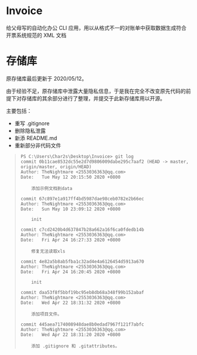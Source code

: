 # Invoice

给父母写的自动化办公 CLI 应用，用以从格式不一的对账单中获取数据生成符合开票系统规范的 XML 文档  

# 存储库

原存储库最后更新于 2020/05/12。

由于经验不足，原存储库中泄露大量隐私信息，于是我在完全不改变原先代码的前提下对存储库的其余部分进行了整理，并提交于此新存储库用以开源。

主要包括：

- 重写 .gitignore
- 删除隐私泄露
- 新添 README.md
- 重新部分非代码文件


> ```
> PS C:\Users\Char2s\Desktop\Invoice> git log
> commit 0b11cae8532dc55e2d7d9806009dabe295c7aaf2 (HEAD -> master, origin/master, origin/HEAD)
> Author: TheNightmare <2553036363@qq.com>
> Date:   Tue May 12 20:15:50 2020 +0800
> 
>     添加示例文档到data
> 
> commit 67c897e1a917ff4bd5987dae98ceb0782e2b66ec
> Author: TheNightmare <2553036363@qq.com>
> Date:   Sun May 10 23:09:12 2020 +0800
> 
>     init
> 
> commit c7cd2420b4d637847b28a662a16f6ca0fdedb14b
> Author: TheNightmare <2553036363@qq.com>
> Date:   Fri Apr 24 16:27:33 2020 +0800
> 
>     修复无法读取xls
> 
> commit 4e82a5b8ab5fba1c32ad4e4a6126454d5913a670
> Author: TheNightmare <2553036363@qq.com>
> Date:   Fri Apr 24 16:20:45 2020 +0800
> 
>     init
> 
> commit daa53f8f5bbf19bc95eb8db68a348f99b152abaf
> Author: TheNightmare <2553036363@qq.com>
> Date:   Wed Apr 22 18:31:32 2020 +0800
> 
>     添加项目文件。
> 
> commit 445aea7174008948dae8b0edad7967f121f7abfc
> Author: TheNightmare <2553036363@qq.com>
> Date:   Wed Apr 22 18:31:20 2020 +0800
> 
>     添加 .gitignore 和 .gitattributes。
> ```

